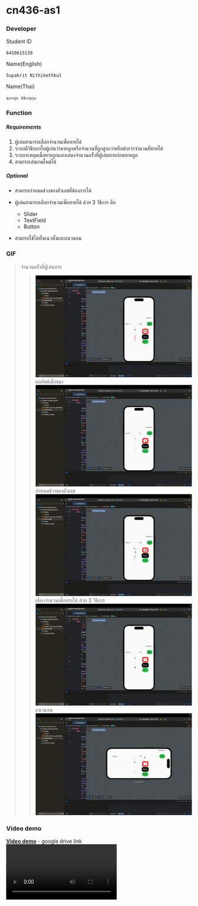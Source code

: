 # cn436-as1

### Developer
Student ID
``` Student ID
6410615139
```
Name(English)
``` Name(English)
Supakrit Nithikethkul
```
Name(Thai)
``` Name(Thai)
ศุภกฤต นิธิเกตุกุล
```

### Function
##### Requirements
1. ผู้เล่นสามารถเลือกจำนวนเพื่อทายได้
2. ระบบมีวิธีบอกใบผู้เล่นว่าทายถูกหรือจํานวนที่ถูกสูงกว่าหรือต่ํากว่าจํานวนที่ทายได้
3. ระบบจะหยุดเมื่อทายถูกและแสดงจํานวนครั้งที่ผูัเล่นทายก่อนทายถูก
4. สามารถเล่นเกมใหม่ได้

##### Optional
- สามารถกำหนดช่วงของตัวเลขที่ต้องการได้
- ผู้เล่นสามารถเลือกจำนวนเพื่อทายได้ ด้วย 3 วิธีการ คือ
    - Slider
    - TextField
    - Button

- สามารถใช้ได้ทั้งแนวตั้งและแนวนอน

### GIF
> จํานวนครั้งที่ผูัเล่นทาย
>> ![](mov/Count_attemps.gif)
> ผลลัพธ์เมื่อชนะ
>> ![](mov/Win.gif)
> กำหนดช่วงของตัวเลข
>> ![](mov/Set_range.gif)
> เลือกจำนวนเพื่อทายได้ ด้วย 3 วิธีการ
>> ![](mov/Input_value.gif)
> แนวนอน
>> ![](mov/Landscape.gif)

### Video demo
__[Video demo](https://drive.google.com/file/d/1mHEFyp6GTifvS90biK8cUcU_Sidg05Tp/view?usp=share_link)__ - google drive link
![](mov/Demo_Number.mov)
